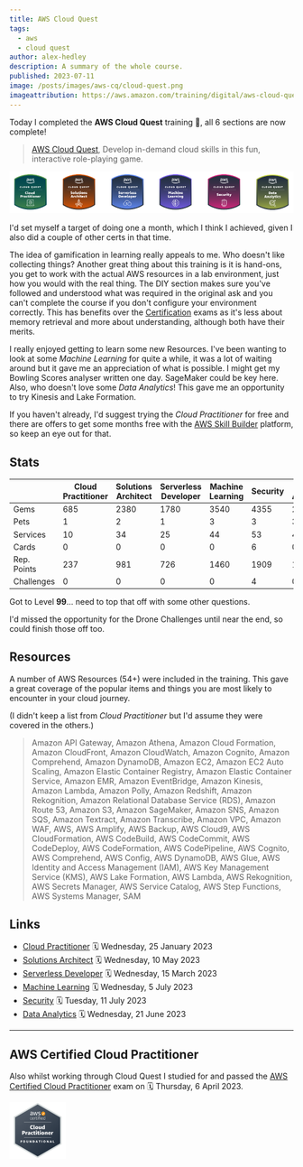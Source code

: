 ```yaml
---
title: AWS Cloud Quest
tags:
  - aws
  - cloud quest
author: alex-hedley
description: A summary of the whole course.
published: 2023-07-11
image: /posts/images/aws-cq/cloud-quest.png
imageattribution: https://aws.amazon.com/training/digital/aws-cloud-quest/
---
```


<!-- AWS Cloud Quest -->

Today I completed the **AWS Cloud Quest** training 🎉, all 6 sections are now complete!

> [AWS Cloud Quest](https://aws.amazon.com/training/digital/aws-cloud-quest/), Develop in-demand cloud skills in this fun, interactive role-playing game.

![Cloud Quest Badges](images/aws-cq/cloud-quest-badges.png "Cloud Quest Badges")

I'd set myself a target of doing one a month, which I think I achieved, given I also did a couple of other certs in that time.

The idea of gamification in learning really appeals to me. Who doesn't like collecting things? Another great thing about this training is it is hand-ons, you get to work with the actual AWS resources in a lab environment, just how you would with the real thing. The DIY section makes sure you've followed and understood what was required in the original ask and you can't complete the course if you don't configure your environment correctly. This has benefits over the [Certification](https://aws.amazon.com/certification/) exams as it's less about memory retrieval and more about understanding, although both have their merits.

I really enjoyed getting to learn some new Resources. I've been wanting to look at some _Machine Learning_ for quite a while, it was a lot of waiting around but it gave me an appreciation of what is possible. I might get my Bowling Scores analyser written one day. SageMaker could be key here. Also, who doesn't love some _Data Analytics_! This gave me an opportunity to try Kinesis and Lake Formation.

If you haven't already, I'd suggest trying the _Cloud Practitioner_ for free and there are offers to get some months free with the [AWS Skill Builder](https://skillbuilder.aws) platform, so keep an eye out for that.

## Stats

|             | Cloud Practitioner | Solutions Architect | Serverless Developer | Machine Learning | Security | Data Analytics |
| ----------- | ------------------ | ------------------- | -------------------- | ---------------- | -------- | -------------- |
| Gems        | 685                | 2380                | 1780                 | 3540             | 4355     | 2940           |
| Pets        | 1                  | 2                   | 1                    | 3                | 3        | 3              |
| Services    | 10                 | 34                  | 25                   | 44               | 53       | 40             |
| Cards       | 0                  | 0                   | 0                    | 0                | 6        | 0              |
| Rep. Points | 237                | 981                 | 726                  | 1460             | 1909     | 1335           |
| Challenges  | 0                  | 0                   | 0                    | 0                | 4        | 0              |

Got to Level **99**... need to top that off with some other questions.

I'd missed the opportunity for the Drone Challenges until near the end, so could finish those off too.

## Resources

A number of AWS Resources (54+) were included in the training. This gave a great coverage of the popular items and things you are most likely to encounter in your cloud journey.

(I didn't keep a list from _Cloud Practitioner_ but I'd assume they were covered in the others.)

> Amazon API Gateway, Amazon Athena, Amazon Cloud Formation, Amazon CloudFront, Amazon CloudWatch, Amazon Cognito, Amazon Comprehend, Amazon DynamoDB, Amazon EC2, Amazon EC2 Auto Scaling, Amazon Elastic Container Registry, Amazon Elastic Container Service, Amazon EMR, Amazon EventBridge, Amazon Kinesis, Amazon Lambda, Amazon Polly, Amazon Redshift, Amazon Rekognition, Amazon Relational Database Service (RDS), Amazon Route 53, Amazon S3, Amazon SageMaker, Amazon SNS, Amazon SQS, Amazon Textract, Amazon Transcribe, Amazon VPC, Amazon WAF, AWS, AWS Amplify, AWS Backup, AWS Cloud9, AWS CloudFormation, AWS CodeBuild, AWS CodeCommit, AWS CodeDeploy, AWS CodeFormation, AWS CodePipeline, AWS Cognito, AWS Comprehend, AWS Config, AWS DynamoDB, AWS Glue, AWS Identity and Access Management (IAM), AWS Key Management Service (KMS), AWS Lake Formation, AWS Lambda, AWS Rekognition, AWS Secrets Manager, AWS Service Catalog, AWS Step Functions, AWS Systems Manager, SAM

## Links

- [Cloud Practitioner](/aws-cloud-quest-cloud-practitioner) 🗓️ Wednesday, 25 January 2023
- [Solutions Architect](/aws-cloud-quest-solutions-architect) 🗓️ Wednesday, 10 May 2023
- [Serverless Developer](/aws-cloud-quest-serverless-developer) 🗓️ Wednesday, 15 March 2023
- [Machine Learning](/aws-cloud-quest-machine-learning) 🗓️ Wednesday, 5 July 2023
- [Security](/aws-cloud-quest-security) 🗓️ Tuesday, 11 July 2023
- [Data Analytics](/aws-cloud-quest-data-analytics) 🗓️ Wednesday, 21 June 2023

---

## AWS Certified Cloud Practitioner

Also whilst working through Cloud Quest I studied for and passed the [AWS Certified Cloud Practitioner](/aws-certified-cloud-practitioner) exam on 🗓️ Thursday, 6 April 2023.

<!-- ![AWS Certified Cloud Practitioner](images/aws-ccp/AWS-Certified-Cloud-Practitioner_badge.png "AWS Certified Cloud Practitioner") -->
<img src="images/aws-ccp/AWS-Certified-Cloud-Practitioner_badge.png" alt="AWS Certified Cloud Practitioner" width="100" />
